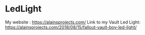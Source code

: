 # LedLight
My website : https://alainsprojects.com/
Link to my Vault Led Light: https://alainsprojects.com/2018/08/15/fallout-vault-boy-led-light/

